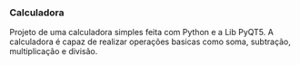 ### Calculadora
Projeto de uma calculadora simples feita com Python e a Lib PyQT5. A calculadora é capaz de realizar operações basicas como soma, subtração, multiplicação e divisão.
